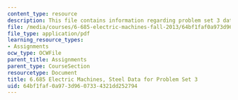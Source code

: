 ```yaml
---
content_type: resource
description: This file contains information regarding problem set 3 data.
file: /media/courses/6-685-electric-machines-fall-2013/64bf1faf0a973d9607334321dd252794_MIT6_685F13_ps03data.pdf
file_type: application/pdf
learning_resource_types:
- Assignments
ocw_type: OCWFile
parent_title: Assignments
parent_type: CourseSection
resourcetype: Document
title: 6.685 Electric Machines, Steel Data for Problem Set 3
uid: 64bf1faf-0a97-3d96-0733-4321dd252794
---
```

